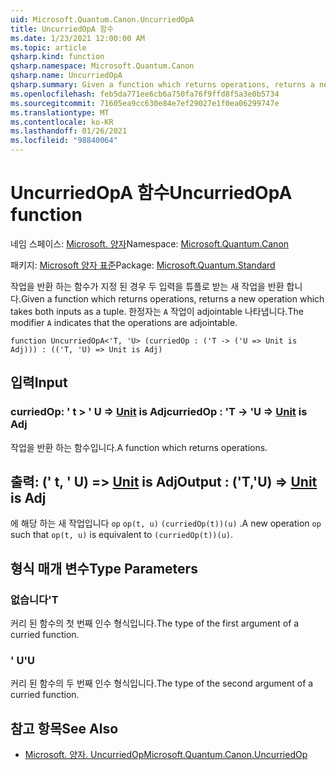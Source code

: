 ```yaml
---
uid: Microsoft.Quantum.Canon.UncurriedOpA
title: UncurriedOpA 함수
ms.date: 1/23/2021 12:00:00 AM
ms.topic: article
qsharp.kind: function
qsharp.namespace: Microsoft.Quantum.Canon
qsharp.name: UncurriedOpA
qsharp.summary: Given a function which returns operations, returns a new operation which takes both inputs as a tuple. The modifier `A` indicates that the operations are adjointable.
ms.openlocfilehash: feb5da771ee6cb6a750fa76f9ffd8f5a3e0b5734
ms.sourcegitcommit: 71605ea9cc630e84e7ef29027e1f0ea06299747e
ms.translationtype: MT
ms.contentlocale: ko-KR
ms.lasthandoff: 01/26/2021
ms.locfileid: "98840064"
---
```

# <a name="uncurriedopa-function"></a><span data-ttu-id="f2af2-102">UncurriedOpA 함수</span><span class="sxs-lookup"><span data-stu-id="f2af2-102">UncurriedOpA function</span></span>

<span data-ttu-id="f2af2-103">네임 스페이스: [Microsoft. 양자](xref:Microsoft.Quantum.Canon)</span><span class="sxs-lookup"><span data-stu-id="f2af2-103">Namespace: [Microsoft.Quantum.Canon](xref:Microsoft.Quantum.Canon)</span></span>

<span data-ttu-id="f2af2-104">패키지: [Microsoft 양자 표준](https://nuget.org/packages/Microsoft.Quantum.Standard)</span><span class="sxs-lookup"><span data-stu-id="f2af2-104">Package: [Microsoft.Quantum.Standard](https://nuget.org/packages/Microsoft.Quantum.Standard)</span></span>


<span data-ttu-id="f2af2-105">작업을 반환 하는 함수가 지정 된 경우 두 입력을 튜플로 받는 새 작업을 반환 합니다.</span><span class="sxs-lookup"><span data-stu-id="f2af2-105">Given a function which returns operations, returns a new operation which takes both inputs as a tuple.</span></span>
<span data-ttu-id="f2af2-106">한정자는 `A` 작업이 adjointable 나타냅니다.</span><span class="sxs-lookup"><span data-stu-id="f2af2-106">The modifier `A` indicates that the operations are adjointable.</span></span>

```qsharp
function UncurriedOpA<'T, 'U> (curriedOp : ('T -> ('U => Unit is Adj))) : (('T, 'U) => Unit is Adj)
```


## <a name="input"></a><span data-ttu-id="f2af2-107">입력</span><span class="sxs-lookup"><span data-stu-id="f2af2-107">Input</span></span>

### <a name="curriedop--t---u--unit--is-adj"></a><span data-ttu-id="f2af2-108">curriedOp: ' t > ' U => [Unit](xref:microsoft.quantum.lang-ref.unit)  is Adj</span><span class="sxs-lookup"><span data-stu-id="f2af2-108">curriedOp : 'T -> 'U => [Unit](xref:microsoft.quantum.lang-ref.unit)  is Adj</span></span>

<span data-ttu-id="f2af2-109">작업을 반환 하는 함수입니다.</span><span class="sxs-lookup"><span data-stu-id="f2af2-109">A function which returns operations.</span></span>



## <a name="output--tu--unit--is-adj"></a><span data-ttu-id="f2af2-110">출력: (' t, ' U) => [Unit](xref:microsoft.quantum.lang-ref.unit)  is Adj</span><span class="sxs-lookup"><span data-stu-id="f2af2-110">Output : ('T,'U) => [Unit](xref:microsoft.quantum.lang-ref.unit)  is Adj</span></span>

<span data-ttu-id="f2af2-111">에 해당 하는 새 작업입니다 `op` `op(t, u)` `(curriedOp(t))(u)` .</span><span class="sxs-lookup"><span data-stu-id="f2af2-111">A new operation `op` such that `op(t, u)` is equivalent to `(curriedOp(t))(u)`.</span></span>

## <a name="type-parameters"></a><span data-ttu-id="f2af2-112">형식 매개 변수</span><span class="sxs-lookup"><span data-stu-id="f2af2-112">Type Parameters</span></span>

### <a name="t"></a><span data-ttu-id="f2af2-113">없습니다</span><span class="sxs-lookup"><span data-stu-id="f2af2-113">'T</span></span>

<span data-ttu-id="f2af2-114">커리 된 함수의 첫 번째 인수 형식입니다.</span><span class="sxs-lookup"><span data-stu-id="f2af2-114">The type of the first argument of a curried function.</span></span>
### <a name="u"></a><span data-ttu-id="f2af2-115">' U</span><span class="sxs-lookup"><span data-stu-id="f2af2-115">'U</span></span>

<span data-ttu-id="f2af2-116">커리 된 함수의 두 번째 인수 형식입니다.</span><span class="sxs-lookup"><span data-stu-id="f2af2-116">The type of the second argument of a curried function.</span></span>

## <a name="see-also"></a><span data-ttu-id="f2af2-117">참고 항목</span><span class="sxs-lookup"><span data-stu-id="f2af2-117">See Also</span></span>

- [<span data-ttu-id="f2af2-118">Microsoft. 양자. UncurriedOp</span><span class="sxs-lookup"><span data-stu-id="f2af2-118">Microsoft.Quantum.Canon.UncurriedOp</span></span>](xref:Microsoft.Quantum.Canon.UncurriedOp)